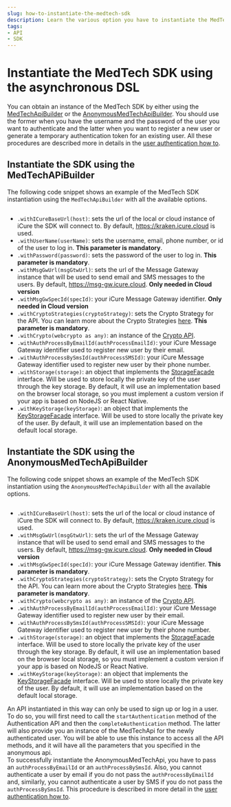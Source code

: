 ```yaml
---
slug: how-to-instantiate-the-medtech-sdk
description: Learn the various option you have to instantiate the MedTech SDK
tags:
- API
- SDK
---
```

# Instantiate the MedTech SDK using the asynchronous DSL
You can obtain an instance of the MedTech SDK by either using the [MedTechApiBuilder]({{sdk}}/references/entrypoints/MedTechApi.md) or the 
[AnonymousMedTechApiBuilder]({{sdk}}/references/entrypoints/AnonymousMedTechApi.md). You should use the former when you have
the username and the password of the user you want to authenticate and the latter when you want to register a new user 
or generate a temporary authentication token for an existing user. All these procedures are described more in details in 
the [user authentication how to]({{sdk}}/how-to/how-to-authenticate-a-user/index.md).

## Instantiate the SDK using the MedTechAPiBuilder
The following code snippet shows an example of the MedTech SDK instantiation using the `MedTechApiBuilder` with all the 
available options.

<!-- file://code-samples/{{sdk}}/how-to/instantiate-the-medtech-sdk/index.mts snippet:doctor can create api-->
```typescript
```

* `.withICureBaseUrl(host)`: sets the url of the local or cloud instance of iCure the SDK will connect to. By default, https://kraken.icure.cloud is used.
* `.withUserName(userName)`: sets the username, email, phone number, or id of the user to log in. **This parameter is mandatory**.
* `.withPassword(password)`: sets the password of the user to log in. **This parameter is mandatory**.
* `.withMsgGwUrl(msgGtwUrl)`: sets the url of the Message Gateway instance that will be used to send email and SMS messages to the users. By default, https://msg-gw.icure.cloud. **Only needed in Cloud version**
* `.withMsgGwSpecId(specId)`: your iCure Message Gateway identifier. **Only needed in Cloud version**
* `.withCryptoStrategies(cryptoStrategy)`: sets the Crypto Strategy for the API. You can learn more about the Crypto Strategies [here](/{{sdk}}/explanations/crypto-strategies/crypto-strategies). **This parameter is mandatory**.
* `.withCrypto(webcrypto as any)`: an instance of the [Crypto API](https://developer.mozilla.org/en-US/docs/Web/API/Crypto).
* `.withAuthProcessByEmailId(authProcessEmailId)`: your iCure Message Gateway identifier used to register new user by their email.
* `.withAuthProcessBySmsId(authProcessSMSId)`: your iCure Message Gateway identifier used to register new user by their phone number.
* `.withStorage(storage)`: an object that implements the [StorageFacade]({{sdk}}/references/entrypoints/MedTechApi.md) interface. Will be used to store locally the private key of the user through the key storage. By default, it will use an implementation based on the browser local storage, so you must implement a custom version if your app is based on NodeJS or React Native.
* `.withKeyStorage(keyStorage)`: an object that implements the [KeyStorageFacade]({{sdk}}/references/interfaces/KeyStorageFacade.md) interface. Will be used to store locally the private key of the user. By default, it will use an implementation based on the default local storage.

## Instantiate the SDK using the AnonymousMedTechApiBuilder
The following code snippet shows an example of the MedTech SDK instantiation using the `AnonymousMedTechApiBuilder` with all the
available options.

<!-- file://code-samples/{{sdk}}/how-to/instantiate-the-medtech-sdk/index.mts snippet:doctor can create anonymous api-->
```typescript
```

* `.withICureBaseUrl(host)`: sets the url of the local or cloud instance of iCure the SDK will connect to. By default, https://kraken.icure.cloud is used.
* `.withMsgGwUrl(msgGtwUrl)`: sets the url of the Message Gateway instance that will be used to send email and SMS messages to the users. By default, https://msg-gw.icure.cloud. **Only needed in Cloud version**
* `.withMsgGwSpecId(specId)`: your iCure Message Gateway identifier. **This parameter is mandatory**.
* `.withCryptoStrategies(cryptoStrategy)`: sets the Crypto Strategy for the API. You can learn more about the Crypto Strategies [here](/{{sdk}}/explanations/crypto-strategies/crypto-strategies). **This parameter is mandatory**.
* `.withCrypto(webcrypto as any)`: an instance of the [Crypto API](https://developer.mozilla.org/en-US/docs/Web/API/Crypto).
* `.withAuthProcessByEmailId(authProcessEmailId)`: your iCure Message Gateway identifier used to register new user by their email.
* `.withAuthProcessBySmsId(authProcessSMSId)`: your iCure Message Gateway identifier used to register new user by their phone number.
* `.withStorage(storage)`: an object that implements the [StorageFacade]({{sdk}}/references/entrypoints/MedTechApi.md) interface. Will be used to store locally the private key of the user through the key storage. By default, it will use an implementation based on the browser local storage, so you must implement a custom version if your app is based on NodeJS or React Native.
* `.withKeyStorage(keyStorage)`: an object that implements the [KeyStorageFacade]({{sdk}}/references/interfaces/KeyStorageFacade.md) interface. Will be used to store locally the private key of the user. By default, it will use an implementation based on the default local storage.

An API instantiated in this way can only be used to sign up or log in a user. To do so, you will first need to call the 
`startAuthentication` method of the Authentication API and then the `completeAuthentication` method. The latter will also
provide you an instance of the MedTechApi for the newly authenticated user. You will be able to use this instance to access
all the API methods, and it will have all the parameters that you specified in the anonymous api.  
To successfully instantiate the AnonymousMedTechApi, you have to pass an `authProcessByEmailId` or an `authProcessBySmsId`. 
Also, you cannot authenticate a user by email if you do not pass the `authProcessByEmailId` and, similarly, you cannot authenticate
a user by SMS if you do not pass the `authProcessBySmsId`.
This procedure is described in more detail in the [user authentication how to]({{sdk}}/how-to/how-to-authenticate-a-user/index.md).
